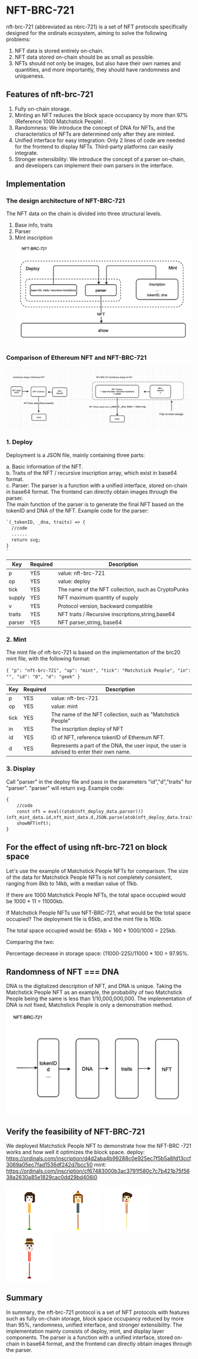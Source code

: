 # NFT-BRC-721

nft-brc-721 (abbreviated as nbrc-721) is a set of NFT protocols specifically designed for the ordinals ecosystem, aiming to solve the following problems:

1. NFT data is stored entirely on-chain.
2. NFT data stored on-chain should be as small as possible.
3. NFTs should not only be images, but also have their own names and quantities, and more importantly, they should have randomness and uniqueness.

## Features of nft-brc-721

1. Fully on-chain storage.
2. Minting an NFT reduces the block space occupancy by more than 97% (Reference 1000 Matchstick People) .
3. Randomness: We introduce the concept of DNA for NFTs, and the characteristics of NFTs are determined only after they are minted.
4. Unified interface for easy integration: Only 2 lines of code are needed for the frontend to display NFTs. Third-party platforms can easily integrate.
5. Stronger extensibility: We introduce the concept of a parser on-chain, and developers can implement their own parsers in the interface.

## Implementation


### The design architecture of NFT-BRC-721
The NFT data on the chain is divided into three structural levels.
1. Base info, traits  
2. Parser
3. Mint inscription
![NFT-BRC-721](./images/structure.png "NFT-BRC-721")

### Comparison of Ethereum NFT and NFT-BRC-721
![NFT-BRC-721](./images/comparison.png "NFT-BRC-721")


### 1. Deploy

Deployment is a JSON file, mainly containing three parts:

   a. Basic information of the NFT.  
   b. Traits of the NFT / recursive inscription array, which exist in base64 format.  
   c. Parser: The parser is a function with a unified interface, stored on-chain in base64 format. The frontend can directly obtain images through the parser.  
   The main function of the parser is to generate the final NFT based on the tokenID and DNA of the NFT. Example code for the parser:  
    
    `(_tokenID, _dna, traits) => {  
      //code  
      ......  
      return svg;  
    }
    `

| Key         | Required | Description                                                  |
| ----------- | -------- | ------------------------------------------------------------ |
| p           | YES      | value: nft-brc-721 |
| op          | YES      | value: deploy |
| tick        | YES      | The name of the NFT collection, such as CryptoPunks |
| supply      | YES      | NFT maximum quantity of supply |
| v           | YES      | Protocol version, backward compatible |
| traits      | YES      | NFT traits / Recursive inscriptions,string,base64 |
| parser      | YES      | NFT parser,string, base64 |



### 2. Mint

The mint file of nft-brc-721 is based on the implementation of the brc20 mint file, with the following format:

`{
"p": "nft-brc-721",
"op": "mint",
"tick": "Matchstick People",
"in": "",
"id": "0",
"d": "geek"
}`  

| Key         | Required | Description                                                  |
| ----------- | -------- | ------------------------------------------------------------ |
| p           | YES      | value: nft-brc-721 |
| op          | YES      | value: mint |
| tick        | YES      | The name of the NFT collection, such as "Matchstick People" |
| in          | YES      | The inscription deploy of NFT |
| id          | YES      | ID of NFT, reference tokenID of Ethereum NFT. |
| d           | YES      | Represents a part of the DNA, the user input, the user is advised to enter their own name. |


### 3. Display

Call "parser" in the deploy file and pass in the parameters "id","d","traits" for "parser". "parser" will return svg.
Example code:  
```
{  
    //code  
    const nft = eval((atob(nft_deploy_data.parser)))(nft_mint_data.id,nft_mint_data.d,JSON.parse(atob(nft_deploy_data.traits)));
    showNFT(nft);
}  
```  

## For the effect of using nft-brc-721 on block space
Let's use the example of Matchstick People NFTs for comparison. The size of the data for Matchstick People NFTs is not completely consistent, ranging from 8kb to 14kb, with a median value of 11kb. 

If there are 1000 Matchstick People NFTs, the total space occupied would be 1000 * 11 = 11000kb. 

If Matchstick People NFTs use NFT-BRC-721, what would be the total space occupied? The deployment file is 65kb, and the mint file is 160b. 

The total space occupied would be: 65kb + 160 * 1000/1000 = 225kb. 

Comparing the two: 

Percentage decrease in storage space: (11000-225)/11000 * 100 = 97.95%.
  

## Randomness of NFT === DNA
DNA is the digitalized description of NFT, and DNA is unique. Taking the Matchstick People NFT as an example, the probability of two Matchstick People being the same is less than 1/10,000,000,000.
The implementation of DNA is not fixed,  Matchstick People is only a demonstration method.
![NFT-BRC-721](./images/dna.png "NFT-BRC-721")


## Verify the feasibility of NFT-BRC-721
We deployed  Matchstick People NFT to demonstrate how the NFT-BRC -721 works and how well it optimizes the block space.
deploy:
https://ordinals.com/inscription/d4d2aba4b99288c0e925ec7f5b5a8fd13ccf3069a05ec7fad1536df242d7bcc1i0
mint:
https://ordinals.com/inscription/cf67483000b3ac3791f580c7c7b421b75f5638a2630a85e1829cac0dd29bd406i0

![NFT-BRC-721](./images/0.svg "NFT-BRC-721")
![NFT-BRC-721](./images/1.svg "NFT-BRC-721")
![NFT-BRC-721](./images/2.svg "NFT-BRC-721")
![NFT-BRC-721](./images/3.svg "NFT-BRC-721")

## Summary
In summary, the nft-brc-721 protocol is a set of NFT protocols with features such as fully on-chain storage, block space occupancy reduced by more than 95%, randomness, unified interface, and stronger extensibility. The implementation mainly consists of deploy, mint, and display layer components. The parser is a function with a unified interface, stored on-chain in base64 format, and the frontend can directly obtain images through the parser.